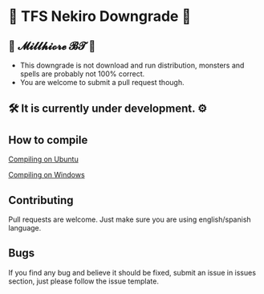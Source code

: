 # 🍒 TFS Nekiro Downgrade 🍒
## 🌺 𝓜𝓲𝓵𝓵𝓱𝓲𝓸𝓻𝓮 𝓑𝓣 🌺

- This downgrade is not download and run distribution, monsters and spells are probably not 100% correct.
- You are welcome to submit a pull request though.

## 🛠 It is currently under development. ⚙

## How to compile

[Compiling on Ubuntu](https://github.com/MillhioreBT/forgottenserver-downgrade/wiki/Compiling-on-Ubuntu)

[Compiling on Windows](https://github.com/MillhioreBT/forgottenserver-downgrade/wiki/Compiling-on-Windows-(vcpkg))

## Contributing

Pull requests are welcome.
Just make sure you are using english/spanish language.

## Bugs

If you find any bug and believe it should be fixed, submit an issue in issues section, just please follow the issue template.
